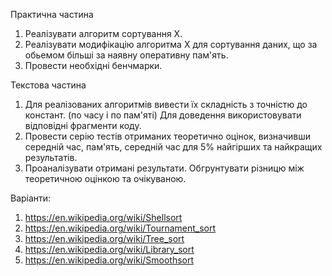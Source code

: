 Практична частина
1) Реалізувати алгоритм сортування Х.
2) Реалізувати модифікацію алгоритма Х для сортування даних, що за обьемом більші за наявну оперативну пам'ять.
3) Провести необхідні бенчмарки.

Текстова частина
1) Для реалізованих алгоритмів вивести їх складність з точністю до констант. (по часу і по пам'яті) Для доведення використовувати відповідні фрагменти коду.
2) Провести серію тестів отриманих теоретично оцінок, визначивши середній час, пам'ять, середній час для 5% найгірших та найкращих результатів.
3) Проаналізувати отримані результати. Обгрунтувати різницю між теоретичною оцінкою та очікуваною.


Варіанти:
1) https://en.wikipedia.org/wiki/Shellsort
2) https://en.wikipedia.org/wiki/Tournament_sort
3) https://en.wikipedia.org/wiki/Tree_sort
4) https://en.wikipedia.org/wiki/Library_sort
5) https://en.wikipedia.org/wiki/Smoothsort

